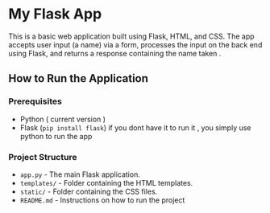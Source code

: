 # My Flask App

This is a basic web application built using Flask, HTML, and CSS. The app accepts user input (a name) via a form, processes the input on the back end using Flask, and returns a response containing the name taken .

## How to Run the Application

### Prerequisites
- Python ( current version )
- Flask (`pip install flask`) if you dont have it
to run it , you simply use python to run the app

### Project Structure

- `app.py` - The main Flask application.
- `templates/` - Folder containing the HTML templates.
- `static/` - Folder containing the CSS files.
- `README.md` - Instructions on how to run the project
